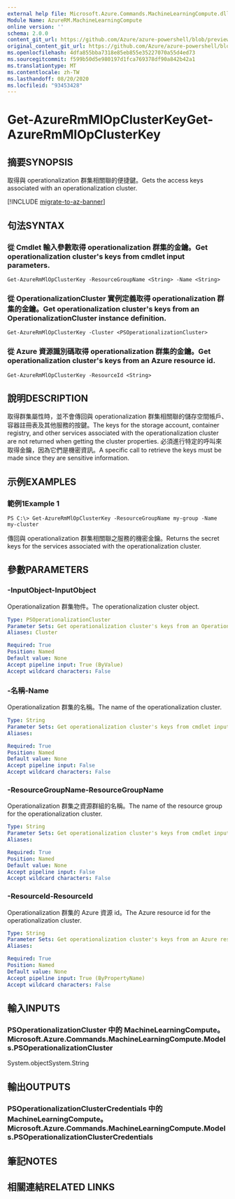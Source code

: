 ```yaml
---
external help file: Microsoft.Azure.Commands.MachineLearningCompute.dll-Help.xml
Module Name: AzureRM.MachineLearningCompute
online version: ''
schema: 2.0.0
content_git_url: https://github.com/Azure/azure-powershell/blob/preview/src/ResourceManager/MachineLearningCompute/Commands.MachineLearningCompute/help/Get-AzureRmMlOpClusterKey.md
original_content_git_url: https://github.com/Azure/azure-powershell/blob/preview/src/ResourceManager/MachineLearningCompute/Commands.MachineLearningCompute/help/Get-AzureRmMlOpClusterKey.md
ms.openlocfilehash: 4dfa855bba7318e85eb855e35227070a55d4ed73
ms.sourcegitcommit: f599b50d5e980197d1fca769378df90a842b42a1
ms.translationtype: MT
ms.contentlocale: zh-TW
ms.lasthandoff: 08/20/2020
ms.locfileid: "93453428"
---
```

# <span data-ttu-id="60862-101">Get-AzureRmMlOpClusterKey</span><span class="sxs-lookup"><span data-stu-id="60862-101">Get-AzureRmMlOpClusterKey</span></span>

## <span data-ttu-id="60862-102">摘要</span><span class="sxs-lookup"><span data-stu-id="60862-102">SYNOPSIS</span></span>
<span data-ttu-id="60862-103">取得與 operationalization 群集相關聯的便捷鍵。</span><span class="sxs-lookup"><span data-stu-id="60862-103">Gets the access keys associated with an operationalization cluster.</span></span>

[!INCLUDE [migrate-to-az-banner](../../includes/migrate-to-az-banner.md)]

## <span data-ttu-id="60862-104">句法</span><span class="sxs-lookup"><span data-stu-id="60862-104">SYNTAX</span></span>

### <span data-ttu-id="60862-105">從 Cmdlet 輸入參數取得 operationalization 群集的金鑰。</span><span class="sxs-lookup"><span data-stu-id="60862-105">Get operationalization cluster's keys from cmdlet input parameters.</span></span>
```
Get-AzureRmMlOpClusterKey -ResourceGroupName <String> -Name <String>
```

### <span data-ttu-id="60862-106">從 OperationalizationCluster 實例定義取得 operationalization 群集的金鑰。</span><span class="sxs-lookup"><span data-stu-id="60862-106">Get operationalization cluster's keys from an OperationalizationCluster instance definition.</span></span>
```
Get-AzureRmMlOpClusterKey -Cluster <PSOperationalizationCluster>
```

### <span data-ttu-id="60862-107">從 Azure 資源識別碼取得 operationalization 群集的金鑰。</span><span class="sxs-lookup"><span data-stu-id="60862-107">Get operationalization cluster's keys from an Azure resource id.</span></span>
```
Get-AzureRmMlOpClusterKey -ResourceId <String>
```

## <span data-ttu-id="60862-108">說明</span><span class="sxs-lookup"><span data-stu-id="60862-108">DESCRIPTION</span></span>
<span data-ttu-id="60862-109">取得群集屬性時，並不會傳回與 operationalization 群集相關聯的儲存空間帳戶、容器註冊表及其他服務的按鍵。</span><span class="sxs-lookup"><span data-stu-id="60862-109">The keys for the storage account, container registry, and other services associated with the operationalization cluster are not returned when getting the cluster properties.</span></span> <span data-ttu-id="60862-110">必須進行特定的呼叫來取得金鑰，因為它們是機密資訊。</span><span class="sxs-lookup"><span data-stu-id="60862-110">A specific call to retrieve the keys must be made since they are sensitive information.</span></span>

## <span data-ttu-id="60862-111">示例</span><span class="sxs-lookup"><span data-stu-id="60862-111">EXAMPLES</span></span>

### <span data-ttu-id="60862-112">範例1</span><span class="sxs-lookup"><span data-stu-id="60862-112">Example 1</span></span>
```
PS C:\> Get-AzureRmMlOpClusterKey -ResourceGroupName my-group -Name my-cluster
```

<span data-ttu-id="60862-113">傳回與 operationalization 群集相關聯之服務的機密金鑰。</span><span class="sxs-lookup"><span data-stu-id="60862-113">Returns the secret keys for the services associated with the operationalization cluster.</span></span>

## <span data-ttu-id="60862-114">參數</span><span class="sxs-lookup"><span data-stu-id="60862-114">PARAMETERS</span></span>

### <span data-ttu-id="60862-115">-InputObject</span><span class="sxs-lookup"><span data-stu-id="60862-115">-InputObject</span></span>
<span data-ttu-id="60862-116">Operationalization 群集物件。</span><span class="sxs-lookup"><span data-stu-id="60862-116">The operationalization cluster object.</span></span>

```yaml
Type: PSOperationalizationCluster
Parameter Sets: Get operationalization cluster's keys from an OperationalizationCluster instance definition.
Aliases: Cluster

Required: True
Position: Named
Default value: None
Accept pipeline input: True (ByValue)
Accept wildcard characters: False
```

### <span data-ttu-id="60862-117">-名稱</span><span class="sxs-lookup"><span data-stu-id="60862-117">-Name</span></span>
<span data-ttu-id="60862-118">Operationalization 群集的名稱。</span><span class="sxs-lookup"><span data-stu-id="60862-118">The name of the operationalization cluster.</span></span>

```yaml
Type: String
Parameter Sets: Get operationalization cluster's keys from cmdlet input parameters.
Aliases: 

Required: True
Position: Named
Default value: None
Accept pipeline input: False
Accept wildcard characters: False
```

### <span data-ttu-id="60862-119">-ResourceGroupName</span><span class="sxs-lookup"><span data-stu-id="60862-119">-ResourceGroupName</span></span>
<span data-ttu-id="60862-120">Operationalization 群集之資源群組的名稱。</span><span class="sxs-lookup"><span data-stu-id="60862-120">The name of the resource group for the operationalization cluster.</span></span>

```yaml
Type: String
Parameter Sets: Get operationalization cluster's keys from cmdlet input parameters.
Aliases: 

Required: True
Position: Named
Default value: None
Accept pipeline input: False
Accept wildcard characters: False
```

### <span data-ttu-id="60862-121">-ResourceId</span><span class="sxs-lookup"><span data-stu-id="60862-121">-ResourceId</span></span>
<span data-ttu-id="60862-122">Operationalization 群集的 Azure 資源 id。</span><span class="sxs-lookup"><span data-stu-id="60862-122">The Azure resource id for the operationalization cluster.</span></span>

```yaml
Type: String
Parameter Sets: Get operationalization cluster's keys from an Azure resouce id.
Aliases: 

Required: True
Position: Named
Default value: None
Accept pipeline input: True (ByPropertyName)
Accept wildcard characters: False
```

## <span data-ttu-id="60862-123">輸入</span><span class="sxs-lookup"><span data-stu-id="60862-123">INPUTS</span></span>

### <span data-ttu-id="60862-124">PSOperationalizationCluster 中的 MachineLearningCompute。</span><span class="sxs-lookup"><span data-stu-id="60862-124">Microsoft.Azure.Commands.MachineLearningCompute.Models.PSOperationalizationCluster</span></span>
<span data-ttu-id="60862-125">System.object</span><span class="sxs-lookup"><span data-stu-id="60862-125">System.String</span></span>


## <span data-ttu-id="60862-126">輸出</span><span class="sxs-lookup"><span data-stu-id="60862-126">OUTPUTS</span></span>

### <span data-ttu-id="60862-127">PSOperationalizationClusterCredentials 中的 MachineLearningCompute。</span><span class="sxs-lookup"><span data-stu-id="60862-127">Microsoft.Azure.Commands.MachineLearningCompute.Models.PSOperationalizationClusterCredentials</span></span>


## <span data-ttu-id="60862-128">筆記</span><span class="sxs-lookup"><span data-stu-id="60862-128">NOTES</span></span>

## <span data-ttu-id="60862-129">相關連結</span><span class="sxs-lookup"><span data-stu-id="60862-129">RELATED LINKS</span></span>

